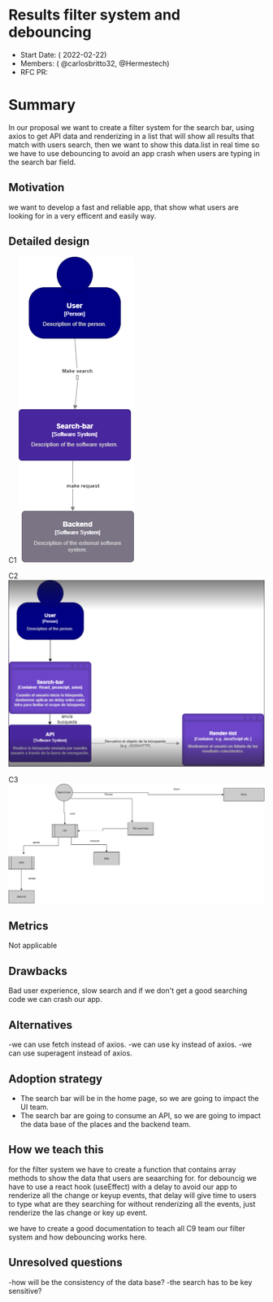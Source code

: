 # Results filter system and debouncing

- Start Date: ( 2022-02-22)
- Members: ( @carlosbritto32, @Hermestech)
- RFC PR:

# Summary

In our proposal we want to create a filter system for the search bar, using axios to get API data and renderizing in a list that will show all results that match with users search, then we want to show this data.list in real time so we have to use debouncing to avoid an app crash when users are typing in the search bar field.

## Motivation

we want to develop a fast and reliable app, that show what users are looking for in a very efficent and easily way.

## Detailed design

C1
![](https://github.com/carlosbritto32/RFC-FilterAndDebouncing/blob/main/img/C1.drawio.png)

C2
![](https://github.com/carlosbritto32/RFC-FilterAndDebouncing/blob/main/img/C2.PNG)

C3
![](https://github.com/carlosbritto32/RFC-FilterAndDebouncing/blob/main/img/C3.drawio.png)

## Metrics

Not applicable

## Drawbacks

Bad user experience, slow search and if we don't get a good searching code we can crash our app.

## Alternatives

-we can use fetch instead of axios.
-we can use ky instead of axios.
-we can use superagent instead of axios.

## Adoption strategy

- The search bar will be in the home page, so we are going to impact the UI team.
- The search bar are going to consume an API, so we are going to impact the data base of the places and the backend team.

## How we teach this

for the filter system we have to create a function that contains array methods to show the data that users are seaarching for.
for debouncig we have to use a react hook (useEffect) with a delay to avoid our app to renderize all the change or keyup events, that delay will give time to users to type what are they searching for without renderizing all the events, just renderize the las change or key up event.

we have to create a good documentation to teach all C9 team our filter system and how debouncing works here.

## Unresolved questions

-how will be the consistency of the data base?
-the search has to be key sensitive?
